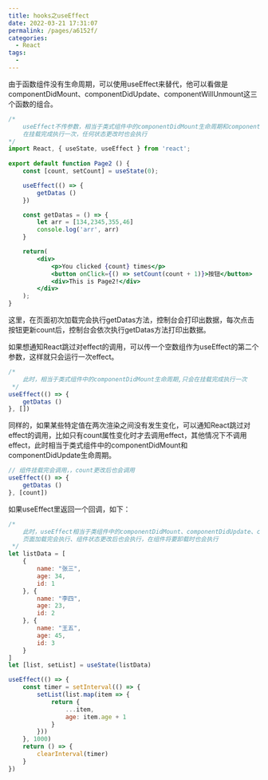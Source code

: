 ```yaml
---
title: hooks之useEffect
date: 2022-03-21 17:31:07
permalink: /pages/a6152f/
categories:
  - React
tags:
  - 
---
```

由于函数组件没有生命周期，可以使用useEffect来替代，他可以看做是componentDidMount、componentDidUpdate、componentWillUnmount这三个函数的组合。
```jsx
/* 
	useEffect不传参数，相当于类式组件中的componentDidMount生命周期和componentDidUpdate生命周期，
	在挂载完成执行一次，任何状态更改时也会执行
*/
import React, { useState, useEffect } from 'react';
 
export default function Page2 () {
	const [count, setCount] = useState(0);

	useEffect(() => {
		getDatas ()
	})

	const getDatas = () => {
		let arr = [134,2345,355,46]
		console.log('arr', arr)
	}

	return(
		<div>
			<p>You clicked {count} times</p>
			<button onClick={() => setCount(count + 1)}>按钮</button>
			<div>This is Page2!</div>
		</div>
	);
}
```
这里，在页面初次加载完会执行getDatas方法，控制台会打印出数据，每次点击按钮更新count后，控制台会依次执行getDatas方法打印出数据。

如果想通知React跳过对effect的调用，可以传一个空数组作为useEffect的第二个参数，这样就只会运行一次effect。
```JavaScript
/*
	此时，相当于类式组件中的componentDidMount生命周期,只会在挂载完成执行一次
 */
useEffect(() => {
	getDatas ()
}, [])
```

同样的，如果某些特定值在两次渲染之间没有发生变化，可以通知React跳过对effect的调用，比如只有count属性变化时才去调用effect，其他情况下不调用effect，此时相当于类式组件中的componentDidMount和componentDidUpdate生命周期。
```JavaScript
// 组件挂载完会调用，，count更改后也会调用
useEffect(() => {
	getDatas ()
}, [count])
```

如果useEffect里返回一个回调，如下：
```js
/*
	此时，useEffect相当于类组件中的componentDidMount、componentDidUpdate、componentWillUnmount生命周期，
	页面加载完会执行、组件状态更改后也会执行，在组件将要卸载时也会执行
 */
let listData = [
	{
		name: "张三",
		age: 34,
		id: 1
	}, {
		name: "李四",
		age: 23,
		id: 2
	}, {
		name: "王五",
		age: 45,
		id: 3
	}
]
let [list, setList] = useState(listData)

useEffect(() => {
	const timer = setInterval(() => {
		setList(list.map(item => {
			return {
				...item,
				age: item.age + 1
			}
		}))
	}, 1000)
	return () => {
		clearInterval(timer)
	}
})
```